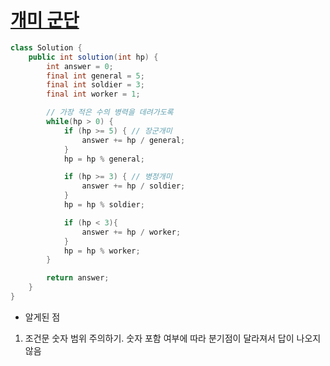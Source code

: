 # [개미 군단](https://school.programmers.co.kr/learn/courses/30/lessons/120837)
```java
class Solution {
    public int solution(int hp) {
        int answer = 0;
        final int general = 5;
        final int soldier = 3;
        final int worker = 1;

        // 가장 적은 수의 병력을 데려가도록
        while(hp > 0) {
            if (hp >= 5) { // 장군개미
                answer += hp / general;
            }
            hp = hp % general;

            if (hp >= 3) { // 병정개미
                answer += hp / soldier;
            }
            hp = hp % soldier;

            if (hp < 3){
                answer += hp / worker;
            }
            hp = hp % worker;
        }

        return answer;
    }
}
```

- 알게된 점
1. 조건문 숫자 범위 주의하기. 숫자 포함 여부에 따라 분기점이 달라져서 답이 나오지 않음